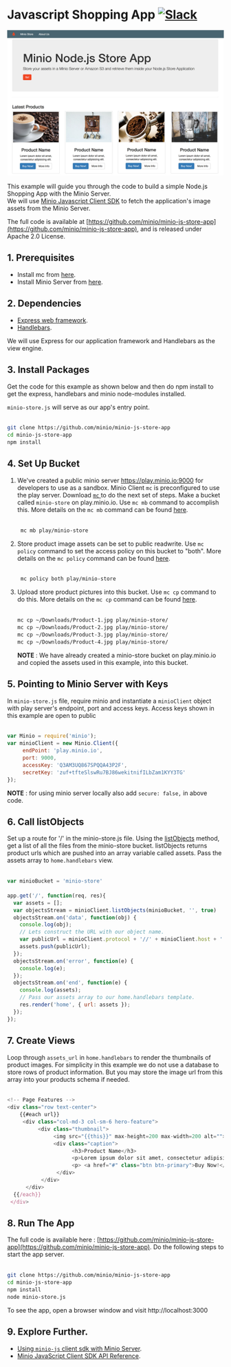 # Javascript Shopping App [![Slack](https://slack.minio.io/slack?type=svg)](https://slack.minio.io)

![minio_JS1](https://github.com/minio/minio-js-store-app/blob/master/docs/screenshots/minio-JS1.jpg?raw=true)

This example will guide you through the code to build a simple Node.js Shopping App with the Minio Server.  
We will use [Minio Javascript Client SDK](https://docs.minio.io/docs/javascript-client-quickstart-guide) to fetch the application's image assets from the Minio Server.

The full code is available at  [https://github.com/minio/minio-js-store-app](https://github.com/minio/minio-js-store-app), and is released under Apache 2.0 License.

## 1. Prerequisites

* Install mc  from [here](https://docs.minio.io/docs/minio-client-quickstart-guide).
* Install Minio Server from [here](https://docs.minio.io/docs/minio ).

## 2. Dependencies

* [Express web framework](http://expressjs.com).
* [Handlebars](http://handlebarsjs.com).

We will use Express for our application framework and Handlebars as the view engine.

## 3. Install Packages

Get the code for this example as shown below and then do npm install to get the express, handlebars and minio node-modules installed.

`minio-store.js` will serve as our app's entry point.

```sh

git clone https://github.com/minio/minio-js-store-app
cd minio-js-store-app
npm install

```

##  4. Set Up Bucket

1. We've created a public minio server https://play.minio.io:9000 for developers to use as a sandbox. Minio Client `mc` is  preconfigured to use the play server. Download [ `mc` ](https://docs.minio.io/docs/minio-client-quick-start-guide) to do the next set of steps.
Make a bucket called `minio-store` on play.minio.io. Use `mc mb` command to accomplish this. More details on the `mc mb` command can be found [here](https://docs.minio.io/docs/minio-client-complete-guide#mb).


   ```sh

    mc mb play/minio-store

   ```
2. Store product image assets can be set to public readwrite. Use `mc policy` command to set the access policy on this bucket to "both". More details on the `mc policy` command can be found [here](https://docs.minio.io/docs/minio-client-complete-guide#policy).

   ```sh

    mc policy both play/minio-store

   ```

3. Upload store product pictures into this bucket.  Use `mc cp`  command to do this. More details on the `mc cp` command can be found [here](https://docs.minio.io/docs/minio-client-complete-guide#cp).

   ```sh

   mc cp ~/Downloads/Product-1.jpg play/minio-store/
   mc cp ~/Downloads/Product-2.jpg play/minio-store/
   mc cp ~/Downloads/Product-3.jpg play/minio-store/
   mc cp ~/Downloads/Product-4.jpg play/minio-store/

   ```

   **NOTE** : We have already created a minio-store bucket on play.minio.io and copied the assets used in this example, into this bucket.


## 5. Pointing to Minio Server with Keys


In `minio-store.js` file, require minio and instantiate a `minioClient` object with play server's endpoint, port and access keys. Access keys shown in this example are open to public


```js

var Minio = require('minio');
var minioClient = new Minio.Client({
 	 endPoint: 'play.minio.io',
     port: 9000,
	 accessKey: 'Q3AM3UQ867SPQQA43P2F',
	 secretKey: 'zuf+tfteSlswRu7BJ86wekitnifILbZam1KYY3TG'
});

```

**NOTE** : for using minio server locally also add ``secure: false,`` in above code.


## 6. Call listObjects

Set up a route for '/' in the minio-store.js file. Using the [listObjects]( https://docs.minio.io/docs/javascript-client-api-reference#listObjects) method, get a list of all the files from the minio-store bucket. listObjects returns product urls which are pushed into an array variable called assets. Pass the assets array to `home.handlebars` view.


```js

var minioBucket = 'minio-store'

app.get('/', function(req, res){
  var assets = [];
  var objectsStream = minioClient.listObjects(minioBucket, '', true)
  objectsStream.on('data', function(obj) {
    console.log(obj);
    // Lets construct the URL with our object name.
    var publicUrl = minioClient.protocol + '//' + minioClient.host + ':' + minioClient.port + '/' + minioBucket + '/' + obj.name
    assets.push(publicUrl);
  });
  objectsStream.on('error', function(e) {
    console.log(e);
  });
  objectsStream.on('end', function(e) {
    console.log(assets);
    // Pass our assets array to our home.handlebars template.
    res.render('home', { url: assets });
  });
});

```

## 7. Create Views

Loop through `assets_url` in `home.handlebars` to render the thumbnails of product images. For simplicity in this example we do not use a database to store rows of product information. But you may store the image url from this array into your products schema if needed.

```js

<!-- Page Features -->
<div class="row text-center">
	{{#each url}}
     <div class="col-md-3 col-sm-6 hero-feature">
          <div class="thumbnail">
               <img src="{{this}}" max-height=200 max-width=200 alt="">
               <div class="caption">
                     <h3>Product Name</h3>
                     <p>Lorem ipsum dolor sit amet, consectetur adipisicing elit.</p>
                     <p> <a href="#" class="btn btn-primary">Buy Now!</a> <a href="#" class="btn btn-default">More Info</a> </p>
                </div>
           </div>
      </div>
  {{/each}}   
 </div>

```

## 8. Run The App

The full code is available here :  [https://github.com/minio/minio-js-store-app](https://github.com/minio/minio-js-store-app).  Do the following steps to start the app server.

  ```sh

  git clone https://github.com/minio/minio-js-store-app
  cd minio-js-store-app
  npm install
  node minio-store.js

  ```

  To see the app, open a browser window and visit http://localhost:3000

## 9.  Explore Further.

- [Using `minio-js` client sdk with Minio Server](https://docs.minio.io/docs/javascript-client-quickstart-guide).
- [Minio JavaScript Client SDK API Reference](https://docs.minio.io/docs/javascript-client-api-reference).
